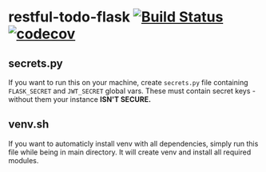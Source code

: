 restful-todo-flask [![Build Status](https://travis-ci.com/adamj57/restful-todo-flask.svg?branch=master)](https://travis-ci.com/adamj57/restful-todo-flask) [![codecov](https://codecov.io/gh/adamj57/restful-todo-flask/branch/master/graph/badge.svg)](https://codecov.io/gh/adamj57/restful-todo-flask)
==================

secrets.py
----------

If you want to run this on your machine, create `secrets.py`
 file containing `FLASK_SECRET` and `JWT_SECRET` global vars.
 These must contain secret keys - without them your instance **ISN'T SECURE.**
 
 
venv.sh
-------

If you want to automaticly install venv with all dependencies,
 simply run this file while being in main directory. It will create venv
 and install all required modules.